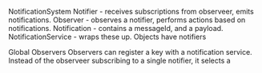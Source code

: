 NotificationSystem
  Notifier - receives subscriptions from observeer, emits notifications.
  Observer - observes a notifier, performs actions based on notifications.
	Notification - contains a messageId, and a payload.
	NotificationService - wraps these up.
  Objects have notifiers

Global Observers
Observers can register a key with a notification service. Instead of the observeer subscribing to a single notifier, it selects a
